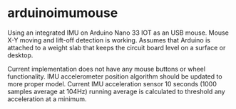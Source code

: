 # arduinoimumouse
Using an integrated IMU on Arduino Nano 33 IOT as an USB mouse. Mouse X-Y moving and lift-off detection is working. Assumes that Arduino is attached to a weight slab that keeps the circuit board level on a surface or desktop.

Current implementation does not have any mouse buttons or wheel functionality. IMU accelerometer position algorithm should be updated to more proper model. Current IMU acceleration sensor 10 seconds (1000 samples average at 104Hz) running average is calculated to threshold any acceleration at a minimum.
